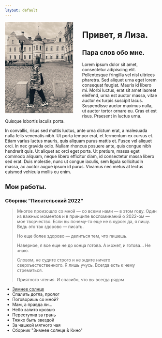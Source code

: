 ```yaml
---
layout: default
---
```


<style>
   .leftimg {
    float:left;
    margin: 0px 30px 15px 0;
   }
   .rightimg  {
    float: right;
    margin: 14px 0 14px 14px;
   }
  </style>


<img src="liza1.jpg" width="225" class="leftimg">

# Привет, я Лиза.

## Пара слов обо мне.

Lorem ipsum dolor sit amet, consectetur adipiscing elit. Pellentesque fringilla vel nisl ultrices pharetra. Sed aliquet urna eget lorem consequat feugiat. Mauris id libero mi. Morbi luctus, erat sit amet laoreet eleifend, urna est auctor massa, vitae auctor ex turpis suscipit lacus. Suspendisse auctor maximus nulla, ut auctor tortor ornare eu. Cras et est risus. Praesent in luctus urna. Quisque lobortis iaculis porta.

In convallis, risus sed mattis luctus, ante urna dictum erat, a malesuada nulla felis venenatis nibh. Ut porta tempor erat, et fermentum ex cursus et. Etiam varius luctus mauris, quis aliquam purus mattis et. Fusce vel aliquet orci. In nec gravida odio. Nullam rhoncus posuere ante, quis congue nibh hendrerit quis. Ut aliquet ac orci eget porta. Ut pretium, massa eget commodo aliquam, neque libero efficitur diam, id consectetur massa libero sed erat. Duis molestie, nunc ut congue iaculis, sem ligula sollicitudin massa, ac auctor augue ipsum id purus. Vivamus nec metus at lectus euismod vehicula mollis eu enim.

## Мои работы.

### Сборник "Писательский 2022"

> Многое произошло со мной — со всеми нами — в этом году. Один из важных моментов и в принципе воспоминаний о 2022-ом — мое творчество. Если вы почему-то еще не в курсе: да, я пишу. Ведь это так здорово — писать. 
> 
> Но еще более здорово — делиться тем, что пишешь. 
> 
> Наверное, я все еще не до конца готова. А может, и готова… Не знаю. 
> 
> Словом, не судите строго и не ждите ничего сверхъестественного. Я лишь учусь. Всегда есть к чему стремиться. 
>
> Приятного чтения. И спасибо, что вы всегда рядом

* [Зимнее солнце](winter_sun.md)
* Спалить дотла, пролог
* Поговоришь со мной?
* Мам, а правда ли...
* Небо залито кровью
* Переступив за грань
* Тяжко быть звездой
* За чашкой мятного чая
* Сборник "Зимнее солнце & Кино"

